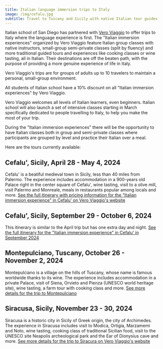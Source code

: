 ```yaml
---
title: Italian language immersion trips to Italy
image: /img/cefalu.jpg
subtitle: Travel to Tuscany and Sicily with native Italian tour guides
---
```


Italian school of San Diego has partnered with [Vero Viaggio](https://www.veroviaggio.com/about) to offer trips to Italy where the language experience is first.
The "Italian immersion experiences" organized by Vero Viaggio feature Italian group classes with native instructors, small-group semi-private classes (split by fluency) and more traditional guided tours and experiences like cooking classes or wine tasting, all in Italian. Their destinations are off the beaten path, with the purpose of providing a more genuine experience of life in Italy.

Vero Viaggio's trips are for groups of adults up to 10 travelers to maintain a personal, small-group environment.

All students of Italian school have a 10% discount on all "Italian immersion experiences" by Vero Viaggio.

Vero Viaggio welcomes all levels of Italian learners, even beginners. Italian school will also launch a set of intensive classes starting in March specifically dedicated to people travelling to Italy, to help you make the most of your trip.

During the "Italian immersion experiences" there will be the opportunity to have Italian classes both in group and semi-private classes where participants are grouped by level and practice their Italian over a meal.

Here are the tours currently available:

## Cefalu', Sicily, April 28 - May 4, 2024 

Cefalu' is a beatiful medieval town in Sicily, less than 40 miles from Palermo. The experience includes accommodation in a 900-years old Palace right in the center square of Cefalu', wine tasting, visit to a olive mill, visit Palermo and Monreale, meals in restaurants popular among locals and more.
[See the full itinerary with pricing information for the "Italian immersion experience" in Cefalu' on Vero Viaggio's website](https://www.veroviaggio.com/cefalu-april-2024-itinerary)

## Cefalu', Sicily, September 29 - October 6, 2024 

This itinerary is similar to the April trip but has one extra day and night.
[See the full itinerary for the "Italian immersion experience" in Cefalu' in September 2024](https://www.veroviaggio.com/cefalu-september-2024-itinerary)

## Montepulciano, Tuscany, October 26 - November 2, 2024

Montepulciano is a village on the hills of Tuscany, whose name is famous worldwide thanks to its wine. The experience includes accommodation in a private Palace, visit of Siena, Orvieto and Pienza (UNESCO world heritage site), wine tasting, a farm tour with cooking class and more.
[See more details for the trip to Montepulciano](https://www.veroviaggio.com/montepulciano-october-2024-itinerary)

## Siracusa, Sicily, November 23 - 30, 2024

Siracusa is a historic city in Sicily of Greek origin, the city of Archimedes. The experience in Siracusa includes visit to Modica, Ortigia, Marzamemi and Noto, wine tasting, cooking class of traditional Sicilian food, visit to the UNESCO site Neapolis archeological park and the Ear of Dionysius cave and more. 
[See more details for the trip to Siracura on Vero Viaggio's website](https://www.veroviaggio.com/siracusa-november-2024-itinerary)
